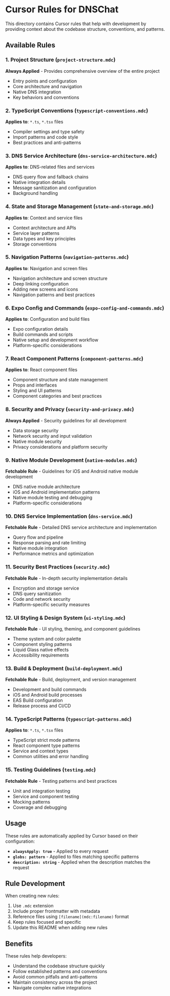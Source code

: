 # Cursor Rules for DNSChat

This directory contains Cursor rules that help with development by providing context about the codebase structure, conventions, and patterns.

## Available Rules

### 1. Project Structure (`project-structure.mdc`)

**Always Applied** - Provides comprehensive overview of the entire project

- Entry points and configuration
- Core architecture and navigation
- Native DNS integration
- Key behaviors and conventions

### 2. TypeScript Conventions (`typescript-conventions.mdc`)

**Applies to**: `*.ts`, `*.tsx` files

- Compiler settings and type safety
- Import patterns and code style
- Best practices and anti-patterns

### 3. DNS Service Architecture (`dns-service-architecture.mdc`)

**Applies to**: DNS-related files and services

- DNS query flow and fallback chains
- Native integration details
- Message sanitization and configuration
- Background handling

### 4. State and Storage Management (`state-and-storage.mdc`)

**Applies to**: Context and service files

- Context architecture and APIs
- Service layer patterns
- Data types and key principles
- Storage conventions

### 5. Navigation Patterns (`navigation-patterns.mdc`)

**Applies to**: Navigation and screen files

- Navigation architecture and screen structure
- Deep linking configuration
- Adding new screens and icons
- Navigation patterns and best practices

### 6. Expo Config and Commands (`expo-config-and-commands.mdc`)

**Applies to**: Configuration and build files

- Expo configuration details
- Build commands and scripts
- Native setup and development workflow
- Platform-specific considerations

### 7. React Component Patterns (`component-patterns.mdc`)

**Applies to**: React component files

- Component structure and state management
- Props and interfaces
- Styling and UI patterns
- Component categories and best practices

### 8. Security and Privacy (`security-and-privacy.mdc`)

**Always Applied** - Security guidelines for all development

- Data storage security
- Network security and input validation
- Native module security
- Privacy considerations and platform security

### 9. Native Module Development (`native-modules.mdc`)

**Fetchable Rule** - Guidelines for iOS and Android native module development

- DNS native module architecture
- iOS and Android implementation patterns
- Native module testing and debugging
- Platform-specific considerations

### 10. DNS Service Implementation (`dns-service.mdc`)

**Fetchable Rule** - Detailed DNS service architecture and implementation

- Query flow and pipeline
- Response parsing and rate limiting
- Native module integration
- Performance metrics and optimization

### 11. Security Best Practices (`security.mdc`)

**Fetchable Rule** - In-depth security implementation details

- Encryption and storage service
- DNS query sanitization
- Code and network security
- Platform-specific security measures

### 12. UI Styling & Design System (`ui-styling.mdc`)

**Fetchable Rule** - UI styling, theming, and component guidelines

- Theme system and color palette
- Component styling patterns
- Liquid Glass native effects
- Accessibility requirements

### 13. Build & Deployment (`build-deployment.mdc`)

**Fetchable Rule** - Build, deployment, and version management

- Development and build commands
- iOS and Android build processes
- EAS Build configuration
- Release process and CI/CD

### 14. TypeScript Patterns (`typescript-patterns.mdc`)

**Applies to**: `*.ts`, `*.tsx` files

- TypeScript strict mode patterns
- React component type patterns
- Service and context types
- Common utilities and error handling

### 15. Testing Guidelines (`testing.mdc`)

**Fetchable Rule** - Testing patterns and best practices

- Unit and integration testing
- Service and component testing
- Mocking patterns
- Coverage and debugging

## Usage

These rules are automatically applied by Cursor based on their configuration:

- **`alwaysApply: true`** - Applied to every request
- **`globs: pattern`** - Applied to files matching specific patterns
- **`description: string`** - Applied when the description matches the request

## Rule Development

When creating new rules:

1. Use `.mdc` extension
2. Include proper frontmatter with metadata
3. Reference files using `[filename](mdc:filename)` format
4. Keep rules focused and specific
5. Update this README when adding new rules

## Benefits

These rules help developers:

- Understand the codebase structure quickly
- Follow established patterns and conventions
- Avoid common pitfalls and anti-patterns
- Maintain consistency across the project
- Navigate complex native integrations
